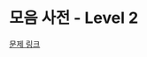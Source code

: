 # 모음 사전 - Level 2 

[문제 링크](https://school.programmers.co.kr/learn/courses/30/lessons/84512?language=kotlin)
